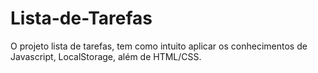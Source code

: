 # Lista-de-Tarefas
O projeto lista de tarefas, tem como intuito aplicar os conhecimentos de Javascript, LocalStorage, além de HTML/CSS.
